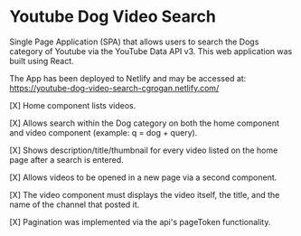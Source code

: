 # Youtube Dog Video Search

Single Page Application (SPA) that allows users to search the Dogs category of Youtube via the YouTube Data API v3. This web application was built using React.

The App has been deployed to Netlify and may be accessed at:
https://youtube-dog-video-search-cgrogan.netlify.com/

[X] Home component lists videos.

[X] Allows search within the Dog category on both the home component and video component (example: q = dog + query).

[X] Shows description/title/thumbnail for every video listed on the home page after a search is entered.

[X] Allows videos to be opened in a new page via a second component.

[X] The video component must displays the video itself, the title, and the name of the channel that posted it.

[X] Pagination was implemented via the api's pageToken functionality.
